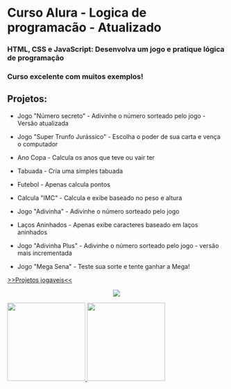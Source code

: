 # Curso Alura - Logica de programacão - Atualizado
### HTML, CSS e JavaScript: Desenvolva um jogo e pratique lógica de programação

### Curso excelente com muitos exemplos!

## Projetos:
  * Jogo "Número secreto" - Adivinhe o número sorteado pelo jogo - Versão atualizada
  * Jogo "Super Trunfo Jurássico" - Escolha o poder de sua carta e vença o computador

  * Ano Copa - Calcula os anos que teve ou vair ter
  * Tabuada - Cria uma simples tabuada
  * Futebol - Apenas calcula pontos
  * Calcula "IMC" - Calcula e exibe baseado no peso e altura
  * Jogo "Adivinha" - Adivinhe o número sorteado pelo jogo
  * Laços Aninhados - Apenas exibe caracteres baseado em laços aninhados
  * Jogo "Adivinha Plus" - Adivinhe o número sorteado pelo jogo - versão mais incrementada
  * Jogo "Mega Sena" - Teste sua sorte e tente ganhar a Mega!

<a href="https://portifolio-joseonildo.vercel.app/projetos/projetos.html">>>Projetos jogaveis<<</a>

<p align="center">
<img loading="lazy" src="http://img.shields.io/static/v1?label=STATUS&message=EM%20DESENVOLVIMENTO&color=GREEN&style=for-the-badge"/>
</p>
<div>
<a href="https://github.com/joseonildo">
<img loading="lazy" height="180em" src="https://github-readme-stats.vercel.app/api/top-langs/?username=joseonildo&layout=compact&langs_count=7&theme=dracula"/>
<img loading="lazy" height="180em" src="https://github-readme-stats.vercel.app/api?username=joseonildo&show_icons=true&theme=dracula&include_all_commits=true&count_private=true"/>
</div>
